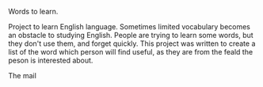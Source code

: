 Words to learn.

Project to learn English language. 
Sometimes limited vocabulary becomes an obstacle to studying English. People are trying to learn some words, but they don't use them, and forget quickly. This project was written to create a list of the word which person will find useful, as they are from the feald the peson is interested about.

The mail 